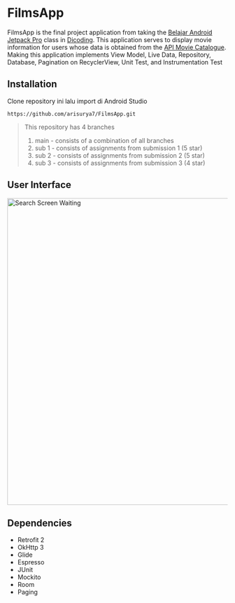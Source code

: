 # FilmsApp
FilmsApp is the final project application from taking the [Belajar Android Jetpack Pro](https://www.dicoding.com/academies/129) class in [Dicoding](https://www.dicoding.com). This application serves to display movie information for users whose data is obtained from the [API Movie Catalogue](https://developers.themoviedb.org/3/getting-started/introduction). Making this application implements View Model, Live Data, Repository, Database, Pagination on RecyclerView, Unit Test, and Instrumentation Test

 
## Installation
Clone repository ini lalu import di Android Studio
```
https://github.com/arisurya7/FilmsApp.git 
```

> This repository has 4 branches
> 1. main - consists of a combination of all branches
> 2. sub 1 - consists of assignments from submission 1 (5 star)
> 3. sub 2 - consists of assignments from submission 2 (5 star)
> 4. sub 3 - consists of assignments from submission 3 (4 star)

## User Interface
<p align="left">
    <img src="https://user-images.githubusercontent.com/57089067/177601214-1da8e7af-835f-4293-820b-5740abe63a9c.jpg"
        alt="Search Screen Waiting"    
        style="margin-right: 10px;"    
        width="700" />
</p>


## Dependencies
- Retrofit 2
- OkHttp 3
- Glide
- Espresso
- JUnit
- Mockito
- Room
- Paging

